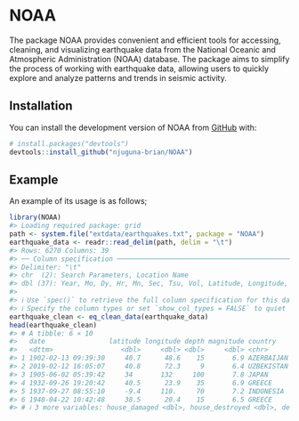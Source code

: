 
<!-- README.md is generated from README.Rmd. Please edit that file -->

# NOAA

<!-- badges: start -->
<!-- badges: end -->

The package NOAA provides convenient and efficient tools for accessing,
cleaning, and visualizing earthquake data from the National Oceanic and
Atmospheric Administration (NOAA) database. The package aims to simplify
the process of working with earthquake data, allowing users to quickly
explore and analyze patterns and trends in seismic activity.

## Installation

You can install the development version of NOAA from
[GitHub](https://github.com/) with:

``` r
# install.packages("devtools")
devtools::install_github("njuguna-brian/NOAA")
```

## Example

An example of its usage is as follows;

``` r
library(NOAA)
#> Loading required package: grid
path <- system.file("extdata/earthquakes.txt", package = "NOAA")
earthquake_data <- readr::read_delim(path, delim = "\t")
#> Rows: 6270 Columns: 39
#> ── Column specification ────────────────────────────────────────────────────────
#> Delimiter: "\t"
#> chr  (2): Search Parameters, Location Name
#> dbl (37): Year, Mo, Dy, Hr, Mn, Sec, Tsu, Vol, Latitude, Longitude, Focal De...
#> 
#> ℹ Use `spec()` to retrieve the full column specification for this data.
#> ℹ Specify the column types or set `show_col_types = FALSE` to quiet this message.
earthquake_clean <- eq_clean_data(earthquake_data)
head(earthquake_clean)
#> # A tibble: 6 × 10
#>   date                latitude longitude depth magnitude country    location    
#>   <dttm>                 <dbl>     <dbl> <dbl>     <dbl> <chr>      <chr>       
#> 1 1902-02-13 09:39:30     40.7      48.6    15       6.9 AZERBAIJAN Semacha; N …
#> 2 2019-02-12 16:05:07     40.8      72.3     9       6.4 UZBEKISTAN Andizhan    
#> 3 1905-06-02 05:39:42     34       132     100       7.8 JAPAN      Aki         
#> 4 1932-09-26 19:20:42     40.5      23.9    35       6.9 GREECE     Hierissos-S…
#> 5 1937-09-27 08:55:10     -9.4     110.     70       7.2 INDONESIA  Klumpit,Pra…
#> 6 1948-04-22 10:42:48     38.5      20.4    15       6.5 GREECE     Vasiliki (L…
#> # ℹ 3 more variables: house_damaged <dbl>, house_destroyed <dbl>, deaths <dbl>
```
